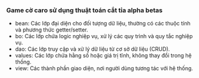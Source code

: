 ### Game cờ caro sử dụng thuật toán cắt tỉa alpha betas

- bean: Các lớp đại diện cho đối tượng dữ liệu, thường có các thuộc tính và phương thức getter/setter.
- bo: Các lớp chứa logic nghiệp vụ, xử lý các quy trình và quy tắc nghiệp vụ.
- dao: Các lớp truy cập và xử lý dữ liệu từ cơ sở dữ liệu (CRUD).
- values: Các lớp chứa hằng số hoặc giá trị tĩnh, không thay đổi trong hệ thống.
- view: Các thành phần giao diện, nơi người dùng tương tác với hệ thống.
